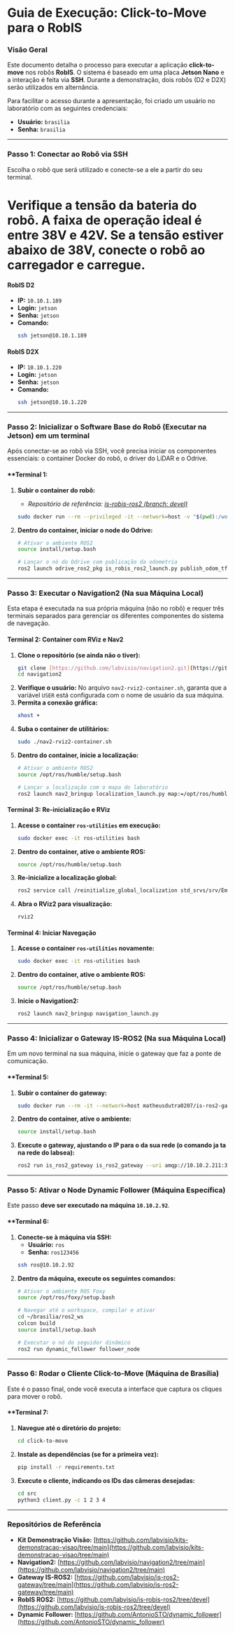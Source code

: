 # Guia de Execução: Click-to-Move para o RobIS

### **Visão Geral**

Este documento detalha o processo para executar a aplicação **click-to-move** nos robôs **RobIS**. O sistema é baseado em uma placa **Jetson Nano** e a interação é feita via **SSH**. Durante a demonstração, dois robôs (D2 e D2X) serão utilizados em alternância.

Para facilitar o acesso durante a apresentação, foi criado um usuário no laboratório com as seguintes credenciais:
* **Usuário:** `brasilia`
* **Senha:** `brasilia`

---

### **Passo 1: Conectar ao Robô via SSH**

Escolha o robô que será utilizado e conecte-se a ele a partir do seu terminal.

# Verifique a tensão da bateria do robô. A faixa de operação ideal é entre 38V e 42V. Se a tensão estiver abaixo de 38V, conecte o robô ao carregador e carregue.
#### **RobIS D2**
* **IP:** `10.10.1.189`
* **Login:** `jetson`
* **Senha:** `jetson`
* **Comando:**
    ```bash
    ssh jetson@10.10.1.189
    ```

#### **RobIS D2X**
* **IP:** `10.10.1.220`
* **Login:** `jetson`
* **Senha:** `jetson`
* **Comando:**
    ```bash
    ssh jetson@10.10.1.220
    ```

---

### **Passo 2: Inicializar o Software Base do Robô (Executar na Jetson) em um terminal**

Após conectar-se ao robô via SSH, você precisa iniciar os componentes essenciais: o container Docker do robô, o driver do LiDAR e o Odrive.
#### **Terminal 1:
1.  **Subir o container do robô:**
    * *Repositório de referência: [is-robis-ros2 (branch: devel)](https://github.com/labvisio/is-robis-ros2/tree/devel)*
    ```bash
    sudo docker run --rm --privileged -it --network=host -v "$(pwd):/workspace/src" -v /dev/bus/usb:/dev/bus/usb --name=robis_ro2 matheusdutra0207/is-robis-ros2:0.0.4 bash
    ```

2.  **Dentro do container, iniciar o node do Odrive:**
    ```bash
    # Ativar o ambiente ROS2
    source install/setup.bash

    # Lançar o nó do Odrive com publicação da odometria
    ros2 launch odrive_ros2_pkg is_robis_ros2_launch.py publish_odom_tf:=true
    ```

---

### **Passo 3: Executar o Navigation2 (Na sua Máquina Local)**

Esta etapa é executada na sua própria máquina (não no robô) e requer três terminais separados para gerenciar os diferentes componentes do sistema de navegação.

#### **Terminal 2: Container com RViz e Nav2**

1.  **Clone o repositório (se ainda não o tiver):**
    ```bash
    git clone [https://github.com/labvisio/navigation2.git](https://github.com/labvisio/navigation2.git)
    cd navigation2
    ```
2.  **Verifique o usuário:** No arquivo `nav2-rviz2-container.sh`, garanta que a variável `USER` está configurada com o nome de usuário da sua máquina.
3.  **Permita a conexão gráfica:**
    ```bash
    xhost +
    ```
4.  **Suba o container de utilitários:**
    ```bash
    sudo ./nav2-rviz2-container.sh
    ```
5.  **Dentro do container, inicie a localização:**
    ```bash
    # Ativar o ambiente ROS2
    source /opt/ros/humble/setup.bash

    # Lançar a localização com o mapa do laboratório
    ros2 launch nav2_bringup localization_launch.py map:=/opt/ros/humble/share/nav2_bringup/maps/mapa_labsea.yaml
    ```

#### **Terminal 3: Re-inicialização e RViz**

1.  **Acesse o container `ros-utilities` em execução:**
    ```bash
    sudo docker exec -it ros-utilities bash
    ```
2.  **Dentro do container, ative o ambiente ROS:**
    ```bash
    source /opt/ros/humble/setup.bash
    ```
3.  **Re-inicialize a localização global:**
    ```bash
    ros2 service call /reinitialize_global_localization std_srvs/srv/Empty
    ```
4.  **Abra o RViz2 para visualização:**
    ```bash
    rviz2
    ```

#### **Terminal 4: Iniciar Navegação**

1.  **Acesse o container `ros-utilities` novamente:**
    ```bash
    sudo docker exec -it ros-utilities bash
    ```
2.  **Dentro do container, ative o ambiente ROS:**
    ```bash
    source /opt/ros/humble/setup.bash
    ```
3.  **Inicie o Navigation2:**
    ```bash
    ros2 launch nav2_bringup navigation_launch.py
    ```

---

### **Passo 4: Inicializar o Gateway IS-ROS2 (Na sua Máquina Local)**

Em um novo terminal na sua máquina, inicie o gateway que faz a ponte de comunicação.
#### **Terminal 5:
1.  **Subir o container do gateway:**
    ```bash
    sudo docker run --rm -it --network=host matheusdutra0207/is-ros2-gateway:0.0.1 bash
    ```
2.  **Dentro do container, ative o ambiente:**
    ```bash
    source install/setup.bash
    ```
3.  **Execute o gateway, ajustando o IP para o da sua rede (o comando ja ta na rede do labsea):**
    ```bash
    ros2 run is_ros2_gateway is_ros2_gateway --uri amqp://10.10.2.211:30000
    ```

---

### **Passo 5: Ativar o Node Dynamic Follower (Máquina Específica)**

Este passo **deve ser executado na máquina `10.10.2.92`**.
#### **Terminal 6:
1.  **Conecte-se à máquina via SSH:**
    * **Usuário:** `ros`
    * **Senha:** `ros123456`
    ```bash
    ssh ros@10.10.2.92
    ```
2.  **Dentro da máquina, execute os seguintes comandos:**
    ```bash
    # Ativar o ambiente ROS Foxy
    source /opt/ros/foxy/setup.bash

    # Navegar até o workspace, compilar e ativar
    cd ~/brasilia/ros2_ws
    colcon build
    source install/setup.bash

    # Executar o nó do seguidor dinâmico
    ros2 run dynamic_follower follower_node
    ```

---

### **Passo 6: Rodar o Cliente Click-to-Move (Máquina de Brasília)**

Este é o passo final, onde você executa a interface que captura os cliques para mover o robô.
#### **Terminal 7:
1.  **Navegue até o diretório do projeto:**
    ```bash
    cd click-to-move
    ```
2.  **Instale as dependências (se for a primeira vez):**
    ```bash
    pip install -r requirements.txt
    ```
3.  **Execute o cliente, indicando os IDs das câmeras desejadas:**
    ```bash
    cd src
    python3 client.py -c 1 2 3 4
    ```

---

### **Repositórios de Referência**

* **Kit Demonstração Visão:** [https://github.com/labvisio/kits-demonstracao-visao/tree/main](https://github.com/labvisio/kits-demonstracao-visao/tree/main)
* **Navigation2:** [https://github.com/labvisio/navigation2/tree/main](https://github.com/labvisio/navigation2/tree/main)
* **Gateway IS-ROS2:** [https://github.com/labvisio/is-ros2-gateway/tree/main](https://github.com/labvisio/is-ros2-gateway/tree/main)
* **RobIS ROS2:** [https://github.com/labvisio/is-robis-ros2/tree/devel](https://github.com/labvisio/is-robis-ros2/tree/devel)
* **Dynamic Follower:** [https://github.com/AntonioSTO/dynamic_follower](https://github.com/AntonioSTO/dynamic_follower)
